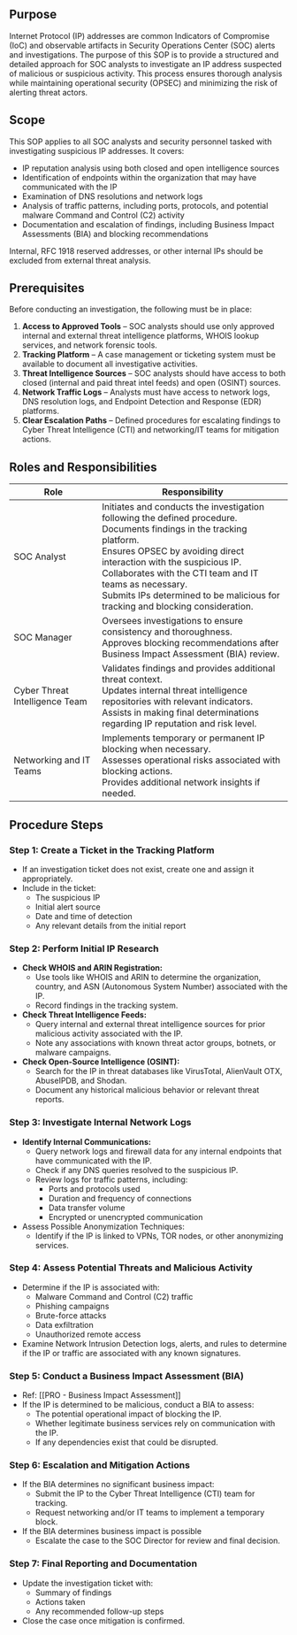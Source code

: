 ## Purpose
Internet Protocol (IP) addresses are common Indicators of Compromise (IoC) and observable artifacts in Security Operations Center (SOC) alerts and investigations.  The purpose of this SOP is to provide a structured and detailed approach for SOC analysts to investigate an IP address suspected of malicious or suspicious activity. This process ensures thorough analysis while maintaining operational security (OPSEC) and minimizing the risk of alerting threat actors.

## Scope
This SOP applies to all SOC analysts and security personnel tasked with investigating suspicious IP addresses. It covers:

- IP reputation analysis using both closed and open intelligence sources
- Identification of endpoints within the organization that may have communicated with the IP
- Examination of DNS resolutions and network logs
- Analysis of traffic patterns, including ports, protocols, and potential malware Command and Control (C2) activity
- Documentation and escalation of findings, including Business Impact Assessments (BIA) and blocking recommendations

Internal, RFC 1918 reserved addresses, or other internal IPs should be excluded from external threat analysis.

## Prerequisites
Before conducting an investigation, the following must be in place:

1. **Access to Approved Tools** – SOC analysts should use only approved internal and external threat intelligence platforms, WHOIS lookup services, and network forensic tools.
2. **Tracking Platform** – A case management or ticketing system must be available to document all investigative activities.
3. **Threat Intelligence Sources** – SOC analysts should have access to both closed (internal and paid threat intel feeds) and open (OSINT) sources.
4. **Network Traffic Logs** – Analysts must have access to network logs, DNS resolution logs, and Endpoint Detection and Response (EDR) platforms.
5. **Clear Escalation Paths** – Defined procedures for escalating findings to Cyber Threat Intelligence (CTI) and networking/IT teams for mitigation actions.

## Roles and Responsibilities

| Role                           | Responsibility                                                                                                                                                                                                                                                                                                                                    |
| ------------------------------ | ------------------------------------------------------------------------------------------------------------------------------------------------------------------------------------------------------------------------------------------------------------------------------------------------------------------------------------------------- |
| SOC Analyst                    | Initiates and conducts the investigation following the defined procedure.<br>Documents findings in the tracking platform.<br>Ensures OPSEC by avoiding direct interaction with the suspicious IP.<br>Collaborates with the CTI team and IT teams as necessary.<br>Submits IPs determined to be malicious for tracking and blocking consideration. |
| SOC Manager                    | Oversees investigations to ensure consistency and thoroughness.<br>Approves blocking recommendations after Business Impact Assessment (BIA) review.                                                                                                                                                                                               |
| Cyber Threat Intelligence Team | Validates findings and provides additional threat context.<br>Updates internal threat intelligence repositories with relevant indicators.<br>Assists in making final determinations regarding IP reputation and risk level.                                                                                                                       |
| Networking and IT Teams        | Implements temporary or permanent IP blocking when necessary.<br>Assesses operational risks associated with blocking actions.<br>Provides additional network insights if needed.                                                                                                                                                                  |


## Procedure Steps
### **Step 1: Create a Ticket in the Tracking Platform**

- If an investigation ticket does not exist, create one and assign it appropriately.
- Include in the ticket:
    - The suspicious IP
    - Initial alert source
    - Date and time of detection
    - Any relevant details from the initial report

### **Step 2: Perform Initial IP Research**

- **Check WHOIS and ARIN Registration:**
    - Use tools like WHOIS and ARIN to determine the organization, country, and ASN (Autonomous System Number) associated with the IP.
    - Record findings in the tracking system.
- **Check Threat Intelligence Feeds:**
    - Query internal and external threat intelligence sources for prior malicious activity associated with the IP.
    - Note any associations with known threat actor groups, botnets, or malware campaigns.
- **Check Open-Source Intelligence (OSINT):**
    - Search for the IP in threat databases like VirusTotal, AlienVault OTX, AbuseIPDB, and Shodan.
    - Document any historical malicious behavior or relevant threat reports.

### **Step 3: Investigate Internal Network Logs**

- **Identify Internal Communications:**
    - Query network logs and firewall data for any internal endpoints that have communicated with the IP.
    - Check if any DNS queries resolved to the suspicious IP.
    - Review logs for traffic patterns, including:
        - Ports and protocols used
        - Duration and frequency of connections
        - Data transfer volume
        - Encrypted or unencrypted communication
- Assess Possible Anonymization Techniques:
    - Identify if the IP is linked to VPNs, TOR nodes, or other anonymizing services.

### **Step 4: Assess Potential Threats and Malicious Activity**

- Determine if the IP is associated with:
    - Malware Command and Control (C2) traffic
    - Phishing campaigns
    - Brute-force attacks
    - Data exfiltration
    - Unauthorized remote access
- Examine Network Intrusion Detection logs, alerts, and rules to determine if the IP or traffic are associated with any known signatures.

### **Step 5: Conduct a Business Impact Assessment (BIA)**

- Ref:  [[PRO - Business Impact Assessment]]
- If the IP is determined to be malicious, conduct a BIA to assess:
    - The potential operational impact of blocking the IP.
    - Whether legitimate business services rely on communication with the IP.
    - If any dependencies exist that could be disrupted.

### **Step 6: Escalation and Mitigation Actions**

- If the BIA determines no significant business impact:
    - Submit the IP to the Cyber Threat Intelligence (CTI) team for tracking.
    - Request networking and/or IT teams to implement a temporary block.
- If the BIA determines business impact is possible
    - Escalate the case to the SOC Director for review and final decision.

### **Step 7: Final Reporting and Documentation**

- Update the investigation ticket with:
    - Summary of findings
    - Actions taken
    - Any recommended follow-up steps
- Close the case once mitigation is confirmed.